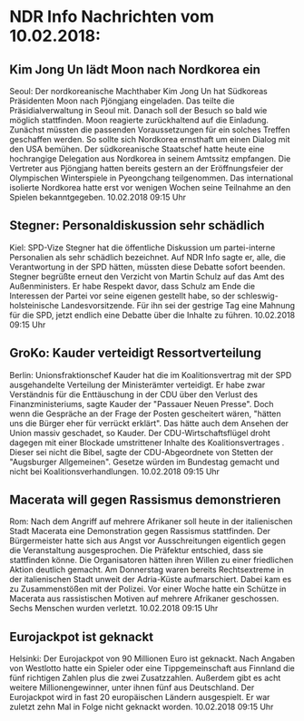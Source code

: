 # NDR Info Nachrichten vom 10.02.2018:


## Kim Jong Un lädt Moon nach Nordkorea ein
Seoul: Der nordkoreanische Machthaber Kim Jong Un hat Südkoreas Präsidenten Moon nach Pjöngjang eingeladen. Das teilte die Präsidialverwaltung in Seoul mit. Danach soll der Besuch so bald wie möglich stattfinden. Moon reagierte zurückhaltend auf die Einladung. Zunächst müssten die passenden Voraussetzungen für ein solches Treffen geschaffen werden. So sollte sich Nordkorea ernsthaft um einen Dialog mit den USA bemühen. Der südkoreanische Staatschef hatte heute eine hochrangige Delegation aus Nordkorea in seinem Amtssitz empfangen. Die Vertreter aus Pjöngjang hatten bereits gestern an der Eröffnungsfeier der Olympischen Winterspiele in Pyeongchang teilgenommen. Das international isolierte Nordkorea hatte erst vor wenigen Wochen seine Teilnahme an den Spielen bekanntgegeben. 10.02.2018 09:15 Uhr 

## Stegner: Personaldiskussion sehr schädlich
Kiel:		SPD-Vize Stegner hat die öffentliche Diskussion um partei-interne Personalien als sehr schädlich bezeichnet. Auf NDR Info sagte er, alle, die Verantwortung in der SPD hätten, müssten diese Debatte sofort beenden. Stegner begrüßte erneut den Verzicht von Martin Schulz auf das Amt des Außenministers. Er habe Respekt davor, dass Schulz am Ende die Interessen der Partei vor seine eigenen gestellt habe, so der schleswig-holsteinische Landesvorsitzende. Für ihn sei der gestrige Tag eine Mahnung für die SPD, jetzt endlich eine Debatte über die Inhalte zu führen. 10.02.2018 09:15 Uhr 

## GroKo: Kauder verteidigt Ressortverteilung
Berlin:     Unionsfraktionschef Kauder hat die im Koalitionsvertrag mit der SPD ausgehandelte Verteilung der Ministerämter verteidigt. Er habe zwar Verständnis für die Enttäuschung in der CDU über den Verlust des Finanzministeriums, sagte Kauder der "Passauer Neuen Presse". Doch wenn die Gespräche an der Frage der Posten gescheitert wären, "hätten uns die Bürger eher für verrückt erklärt". Das hätte auch dem Ansehen der Union massiv geschadet, so Kauder. Der CDU-Wirtschaftsflügel droht dagegen mit einer Blockade umstrittener Inhalte des Koalitionsvertrages . Dieser sei nicht die Bibel, sagte der CDU-Abgeordnete von Stetten der "Augsburger Allgemeinen". Gesetze würden im Bundestag gemacht und nicht bei Koalitionsverhandlungen. 10.02.2018 09:15 Uhr 

## Macerata will gegen Rassismus demonstrieren
Rom: Nach dem Angriff auf mehrere Afrikaner soll heute in der italienischen Stadt Macerata eine Demonstration gegen Rassismus stattfinden. Der Bürgermeister hatte sich aus Angst vor Ausschreitungen eigentlich gegen die Veranstaltung ausgesprochen. Die Präfektur entschied, dass sie stattfinden könne. Die Organisatoren hätten ihren Willen zu einer friedlichen Aktion deutlich gemacht. Am Donnerstag waren bereits Rechtsextreme in der italienischen Stadt unweit der Adria-Küste aufmarschiert. Dabei kam es zu Zusammenstößen mit der Polizei. Vor einer Woche hatte ein Schütze in Macerata aus rassistischen Motiven auf mehrere Afrikaner geschossen. Sechs Menschen wurden verletzt. 10.02.2018 09:15 Uhr 

## Eurojackpot ist geknackt
Helsinki: Der Eurojackpot von 90 Millionen Euro ist geknackt. Nach Angaben von Westlotto hatte ein Spieler oder eine Tippgemeinschaft aus Finnland die fünf richtigen Zahlen plus die zwei Zusatzzahlen. Außerdem gibt es acht weitere Millionengewinner, unter ihnen fünf aus Deutschland. Der Eurojackpot wird in fast 20 europäischen Ländern ausgespielt. Er war zuletzt zehn Mal in Folge nicht geknackt worden. 10.02.2018 09:15 Uhr 
